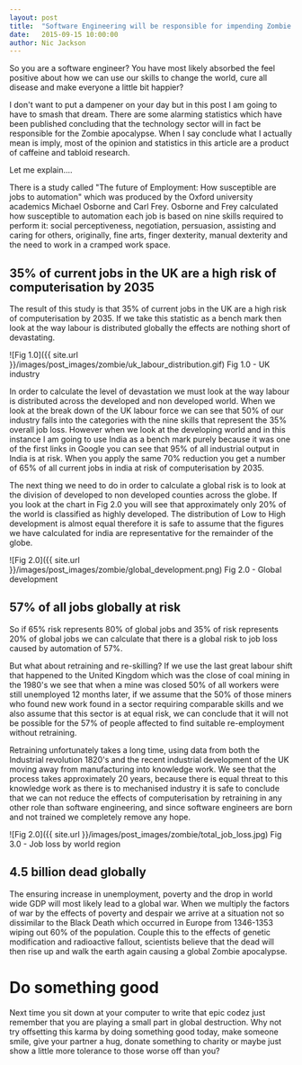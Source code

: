 ```yaml
---
layout: post
title:  "Software Engineering will be responsible for impending Zombie apocalypse"
date:   2015-09-15 10:00:00
author: Nic Jackson
---
```


So you are a software engineer? You have most likely absorbed the feel positive about how we can use our skills to change the world, cure all disease and make everyone a little bit happier?

I don't want to put a dampener on your day but in this post I am going to have to smash that dream.  There are some alarming statistics which have been published concluding that the technology sector will in fact be responsible for the Zombie apocalypse.  When I say conclude what I actually mean is imply, most of the opinion and statistics in this article are a product of caffeine and tabloid research.

Let me explain....

There is a study called "The future of Employment: How susceptible are jobs to automation" which was produced by the Oxford university academics Michael Osborne and Carl Frey.  Osborne and Frey calculated how susceptible to automation each job is based on nine skills required to perform it: social perceptiveness, negotiation, persuasion, assisting and caring for others, originally, fine arts, finger dexterity, manual dexterity and the need to work in a cramped work space.


## 35% of current jobs in the UK are a high risk of computerisation by 2035
The result of this study is that 35% of current jobs in the UK are a high risk of computerisation by 2035.  If we take this statistic as a bench mark then look at the way labour is distributed globally the effects are nothing short of devastating.


![Fig 1.0]({{ site.url }}/images/post_images/zombie/uk_labour_distribution.gif)
Fig 1.0 - UK industry

In order to calculate the level of devastation we must look at the way labour is distributed across the developed and non developed world.  When we look at the break down of the UK labour force we can see that 50% of our industry falls into the categories with the nine skills that represent the 35% overall job loss. However when we look at the developing world and in this instance I am going to use India as a bench mark purely because it was one of the first links in Google you can see that 95% of all industrial output in India is at risk.  When you apply the same 70% reduction you get a number of 65% of all current jobs in india at risk of computerisation by 2035.

The next thing we need to do in order to calculate a global risk is to look at the division of developed to non developed counties across the globe.  If you look at the chart in Fig 2.0 you will see that approximately only 20% of the world is classified as highly developed.  The distribution of Low to High development is almost equal therefore it is safe to assume that the figures we have calculated for india are representative for the remainder of the globe.


![Fig 2.0]({{ site.url }}/images/post_images/zombie/global_development.png)
Fig 2.0 - Global development


## 57% of all jobs globally at risk
So if 65% risk represents 80% of global jobs and 35% of risk represents 20% of global jobs we can calculate that there is a global risk to job loss caused by automation of 57%.

But what about retraining and re-skilling?  If we use the last great labour shift that happened to the United Kingdom which was the close of coal mining in the 1980's we see that when a mine was closed 50% of all workers were still unemployed 12 months later, if we assume that the 50% of those miners who found new work found in a sector requiring comparable skills and we also assume that this sector is at equal risk, we can conclude that it will not be possible for the 57% of people affected to find suitable re-employment without retraining.

Retraining unfortunately takes a long time, using data from both the Industrial revolution 1820's and the recent industrial development of the UK moving away from manufacturing into knowledge work. We see that the process takes approximately 20 years, because there is equal threat to this knowledge work as there is to mechanised industry it is safe to conclude that we can not reduce the effects of computerisation by retraining in any other role than software engineering, and since software engineers are born and not trained we completely remove any hope.


![Fig 2.0]({{ site.url }}/images/post_images/zombie/total_job_loss.jpg)
Fig 3.0 - Job loss by world region

## 4.5 billion dead globally
The ensuring increase in unemployment, poverty and the drop in world wide GDP will most likely lead to a global war.  When we multiply the factors of war by the effects of poverty and despair we arrive at a situation not so dissimilar to the Black Death which occurred in Europe from 1346-1353 wiping out 60% of the population.  Couple this to the effects of genetic modification and radioactive fallout, scientists believe that the dead will then rise up and walk the earth again causing a global Zombie apocalypse.

# Do something good
Next time you sit down at your computer to write that epic codez just remember that you are playing a small part in global destruction.  Why not try offsetting this karma by doing something good today, make someone smile, give your partner a hug, donate something to charity or maybe just show a little more tolerance to those worse off than you?

